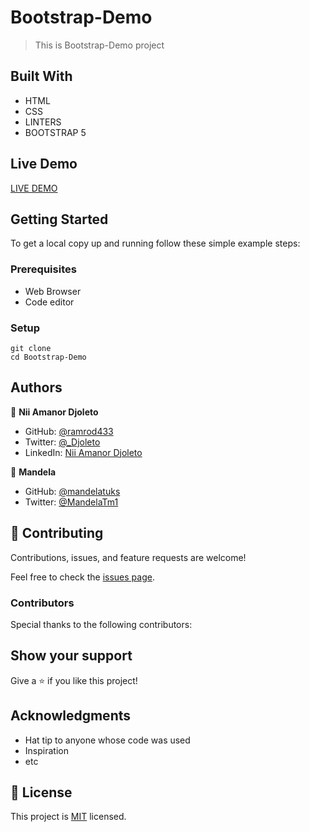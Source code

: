 # Bootstrap-Demo

> This is Bootstrap-Demo project




## Built With

- HTML
- CSS
- LINTERS
- BOOTSTRAP 5

## Live Demo 

[LIVE DEMO](https://github.com/ramrod433/Bootstrap-Demo)


## Getting Started


To get a local copy up and running follow these simple example steps:

### Prerequisites
 - Web Browser
 - Code editor

### Setup
~~~
git clone 
cd Bootstrap-Demo

~~~



## Authors

👤 **Nii Amanor Djoleto**

- GitHub: [@ramrod433](https://github.com/ramrod433)
- Twitter: [@\_Djoleto](https://twitter.com/_djoleto_)
- LinkedIn: [Nii Amanor Djoleto](https://linkedin.com/in/nii-amanor-djoleto-072b8a14a)

👤 **Mandela**

- GitHub: [@mandelatuks](https://github.com/mandelatuks)
- Twitter: [@MandelaTm1](https://twitter.com/MandelaTm1_)

## 🤝 Contributing

Contributions, issues, and feature requests are welcome!

Feel free to check the [issues page](../../issues/).

### Contributors

Special thanks to the following contributors:

## Show your support

Give a ⭐️ if you like this project!

## Acknowledgments

- Hat tip to anyone whose code was used
- Inspiration
- etc

## 📝 License

This project is [MIT](./MIT.md) licensed.
